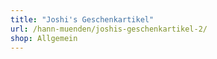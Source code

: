 ```yaml
---
title: "Joshi's Geschenkartikel"
url: /hann-muenden/joshis-geschenkartikel-2/
shop: Allgemein
---
```

